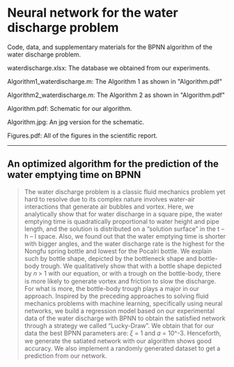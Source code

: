 # Neural network for the water discharge problem

Code, data, and supplementary materials for the BPNN algorithm of the water discharge problem.

waterdischarge.xlsx: The database we obtained from our experiments.

Algorithm1_waterdischarge.m: The Algorithm 1 as shown in "Algorithm.pdf"

Algorithm2_waterdischarge.m: The Algorithm 2 as shown in "Algorithm.pdf"

Algorithm.pdf: Schematic for our algorithm.

Algorithm.jpg: An jpg version for the schematic.

Figures.pdf: All of the figures in the scientific report.

***

## An optimized algorithm for the prediction of the water emptying time on BPNN

> The water discharge problem is a classic fluid mechanics problem yet hard to resolve due to its complex nature involves water-air interactions that generate air bubbles and vortex. Here, we analytically show that for water discharge in a square pipe, the water emptying time is quadratically proportional to water height and pipe length, and the solution is distributed on a “solution surface” in the t – h – l space. Also, we found out that the water emptying time is shorter with bigger angles, and the water discharge rate is the highest for the Nongfu spring bottle and lowest for the Pocalri bottle. We explain such by bottle shape, depicted by the bottleneck shape and bottle-body trough. We qualitatively show that with a bottle shape depicted by 𝑛 > 1 with our equation, or with a trough on the bottle-body, there is more likely to generate vortex and friction to slow the discharge. For what is more, the bottle-body trough plays a major in our approach. Inspired by the preceding approaches to solving fluid mechanics problems with machine learning, specifically using neural networks, we build a regression model based on our experimental data of the water discharge with BPNN to obtain the satisfied network through a strategy we called “Lucky-Draw”. We obtain that for our data the best BPNN parameters are: 𝜉 = 1 and 𝛼 = 10^-3. Henceforth, we generate the satiated network with our algorithm shows good accuracy. We also implement a randomly generated dataset to get a prediction from our network. 
